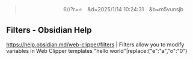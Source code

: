 
>　　　　　　　　6//?r=⭐　&d=2025/1/14 10:24:31　&b=m5vunsjb
## Filters - Obsidian Help
https://help.obsidian.md/web-clipper/filters
|
Filters allow you to modify variables in Web Clipper templates
"hello world"|replace:("e":"a","o":"0")
